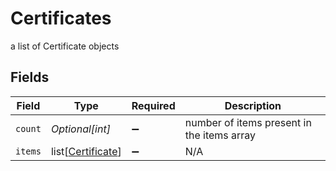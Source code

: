 # Certificates

a list of Certificate objects


## Fields

| Field                                                   | Type                                                    | Required                                                | Description                                             |
| ------------------------------------------------------- | ------------------------------------------------------- | ------------------------------------------------------- | ------------------------------------------------------- |
| `count`                                                 | *Optional[int]*                                         | :heavy_minus_sign:                                      | number of items present in the items array              |
| `items`                                                 | list[[Certificate](../../models/shared/certificate.md)] | :heavy_minus_sign:                                      | N/A                                                     |